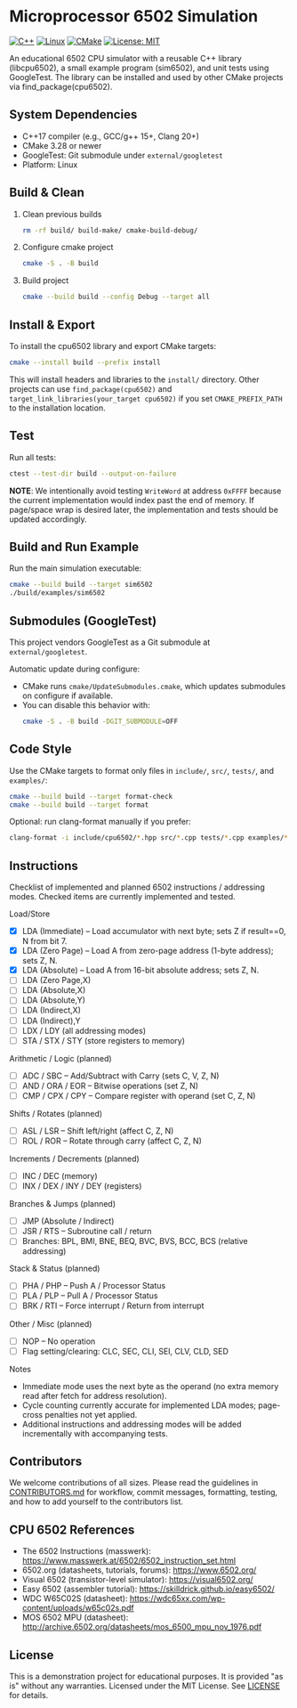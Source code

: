 Microprocessor 6502 Simulation
==============================

[![C++](https://img.shields.io/badge/C%2B%2B-00599C?style=flat&logo=c%2B%2B&logoColor=white)](https://img.shields.io/badge/C%2B%2B-00599C?style=flat&logo=c%2B%2B&logoColor=white)
[![Linux](https://img.shields.io/badge/Linux-FCC624?style=flat&logo=linux&logoColor=black)](https://img.shields.io/badge/Linux-FCC624?style=flat&logo=linux&logoColor=black)
[![CMake](https://github.com/zobayer1/Sim6502/actions/workflows/cmake-ubuntu.yml/badge.svg)](https://github.com/zobayer1/Sim6502/actions/workflows/cmake-ubuntu.yml)
[![License: MIT](https://img.shields.io/badge/License-MIT-yellow.svg)](https://opensource.org/licenses/MIT)

An educational 6502 CPU simulator with a reusable C++ library (libcpu6502), a small example program (sim6502), and unit
tests using GoogleTest. The library can be installed and used by other CMake projects via find_package(cpu6502).

System Dependencies
-------------------
- C++17 compiler (e.g., GCC/g++ 15+, Clang 20+)
- CMake 3.28 or newer
- GoogleTest: Git submodule under `external/googletest`
- Platform: Linux

Build & Clean
-------------
1. Clean previous builds
    ```sh
    rm -rf build/ build-make/ cmake-build-debug/
    ```
2. Configure cmake project
    ```sh
    cmake -S . -B build
    ```
3. Build project
    ```sh
    cmake --build build --config Debug --target all
    ```

Install & Export
----------------
To install the cpu6502 library and export CMake targets:
```sh
cmake --install build --prefix install
```
This will install headers and libraries to the `install/` directory. Other projects can use `find_package(cpu6502)` and
`target_link_libraries(your_target cpu6502)` if you set `CMAKE_PREFIX_PATH` to the installation location.

Test
----
Run all tests:
```sh
ctest --test-dir build --output-on-failure
```

**NOTE**: We intentionally avoid testing `WriteWord` at address `0xFFFF` because the current implementation would index
past the end of memory. If page/space wrap is desired later, the implementation and tests should be updated accordingly.

Build and Run Example
---------------------
Run the main simulation executable:
```sh
cmake --build build --target sim6502
./build/examples/sim6502
```

Submodules (GoogleTest)
-----------------------
This project vendors GoogleTest as a Git submodule at `external/googletest`.

Automatic update during configure:
- CMake runs `cmake/UpdateSubmodules.cmake`, which updates submodules on configure if available.
- You can disable this behavior with:
  ```sh
  cmake -S . -B build -DGIT_SUBMODULE=OFF
  ```

Code Style
----------
Use the CMake targets to format only files in `include/`, `src/`, `tests/`, and `examples/`:
```sh
cmake --build build --target format-check
cmake --build build --target format
```
Optional: run clang-format manually if you prefer:
```sh
clang-format -i include/cpu6502/*.hpp src/*.cpp tests/*.cpp examples/*.cpp
```

Instructions
------------
Checklist of implemented and planned 6502 instructions / addressing modes. Checked items are currently implemented and tested.

Load/Store
- [x] LDA (Immediate) – Load accumulator with next byte; sets Z if result==0, N from bit 7.
- [x] LDA (Zero Page) – Load A from zero-page address (1-byte address); sets Z, N.
- [x] LDA (Absolute) – Load A from 16-bit absolute address; sets Z, N.
- [ ] LDA (Zero Page,X)
- [ ] LDA (Absolute,X)
- [ ] LDA (Absolute,Y)
- [ ] LDA (Indirect,X)
- [ ] LDA (Indirect),Y
- [ ] LDX / LDY (all addressing modes)
- [ ] STA / STX / STY (store registers to memory)

Arithmetic / Logic (planned)
- [ ] ADC / SBC – Add/Subtract with Carry (sets C, V, Z, N)
- [ ] AND / ORA / EOR – Bitwise operations (set Z, N)
- [ ] CMP / CPX / CPY – Compare register with operand (set C, Z, N)

Shifts / Rotates (planned)
- [ ] ASL / LSR – Shift left/right (affect C, Z, N)
- [ ] ROL / ROR – Rotate through carry (affect C, Z, N)

Increments / Decrements (planned)
- [ ] INC / DEC (memory)
- [ ] INX / DEX / INY / DEY (registers)

Branches & Jumps (planned)
- [ ] JMP (Absolute / Indirect)
- [ ] JSR / RTS – Subroutine call / return
- [ ] Branches: BPL, BMI, BNE, BEQ, BVC, BVS, BCC, BCS (relative addressing)

Stack & Status (planned)
- [ ] PHA / PHP – Push A / Processor Status
- [ ] PLA / PLP – Pull A / Processor Status
- [ ] BRK / RTI – Force interrupt / Return from interrupt

Other / Misc (planned)
- [ ] NOP – No operation
- [ ] Flag setting/clearing: CLC, SEC, CLI, SEI, CLV, CLD, SED

Notes
- Immediate mode uses the next byte as the operand (no extra memory read after fetch for address resolution).
- Cycle counting currently accurate for implemented LDA modes; page-cross penalties not yet applied.
- Additional instructions and addressing modes will be added incrementally with accompanying tests.

Contributors
------------
We welcome contributions of all sizes. Please read the guidelines in [CONTRIBUTORS.md](./CONTRIBUTORS.md) for workflow,
commit messages, formatting, testing, and how to add yourself to the contributors list.

CPU 6502 References
-------------------
- The 6502 Instructions (masswerk): https://www.masswerk.at/6502/6502_instruction_set.html
- 6502.org (datasheets, tutorials, forums): https://www.6502.org/
- Visual 6502 (transistor-level simulator): https://visual6502.org/
- Easy 6502 (assembler tutorial): https://skilldrick.github.io/easy6502/
- WDC W65C02S (datasheet): https://wdc65xx.com/wp-content/uploads/w65c02s.pdf
- MOS 6502 MPU (datasheet): http://archive.6502.org/datasheets/mos_6500_mpu_nov_1976.pdf

License
-------
This is a demonstration project for educational purposes. It is provided "as is" without any warranties. Licensed under
the MIT License. See [LICENSE](./LICENSE) for details.
